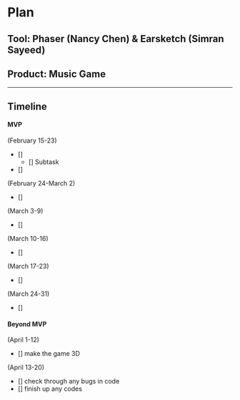 # Plan

## Tool: Phaser (Nancy Chen) & Earsketch (Simran Sayeed)
## Product: Music Game

---

## Timeline

#### MVP

(February 15-23)
- []
  - [] Subtask
- []

(February 24-March 2)
- []

(March 3-9)
- []

(March 10-16)
- []

(March 17-23)
- []

(March 24-31)
- []

#### Beyond MVP

(April 1-12)
- [] make the game 3D

(April 13-20)
- [] check through any bugs in code
- [] finish up any codes

<!-- EXAMPLE

## Tool: APIs
## Product: Green Glass Door riddle app

## Timeline

### MVP

- [ ] Front-end
  - [x] Webpage to collect input from user (deadline: 4/15)
  - [ ] Webpage to display "yes, but a ___ can't" or "no, but a ___ can" (deadline: 5/1)
- [x] Back-end
  - [x] Use regex to test whether or not the word can go through the GGD (deadline: 3/1)
  - [x] Use the Twinword API to find related words (deadline: 3/15)
    - [ ] Iterate through the words until an opposite example can be found (deadline: 4/1)

#### Beyond MVP

- [ ] Use another API to make sure the opposite example is a noun
- [ ] Automate notification of API limit to make sure I don’t exceed free quota
- [ ] A multiple choice quizzer that will test the user’s knowledge of the solution

-->





<!-- DO NOT USE THIS YET

| Name | Glows | Grows |
| -------- | ------- | ------- |
|   |   |
|   |   |
|   |   |
|   |   |
|   |   |
|   |   |

-->
